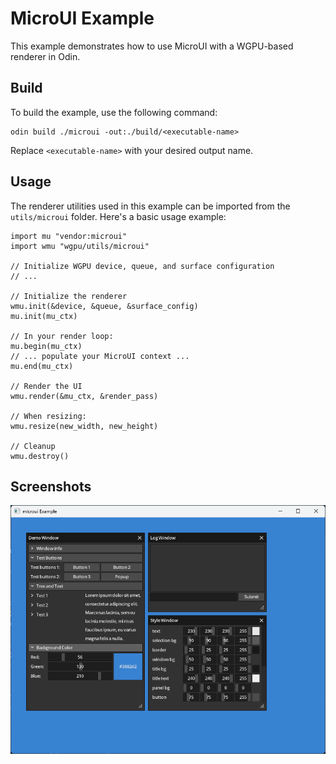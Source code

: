 # MicroUI Example

This example demonstrates how to use MicroUI with a WGPU-based renderer in Odin.

## Build

To build the example, use the following command:

```shell
odin build ./microui -out:./build/<executable-name>
```

Replace `<executable-name>` with your desired output name.

## Usage

The renderer utilities used in this example can be imported from the `utils/microui` folder. Here's a basic usage example:

```odin
import mu "vendor:microui"
import wmu "wgpu/utils/microui"

// Initialize WGPU device, queue, and surface configuration
// ...

// Initialize the renderer
wmu.init(&device, &queue, &surface_config)
mu.init(mu_ctx)

// In your render loop:
mu.begin(mu_ctx)
// ... populate your MicroUI context ...
mu.end(mu_ctx)

// Render the UI
wmu.render(&mu_ctx, &render_pass)

// When resizing:
wmu.resize(new_width, new_height)

// Cleanup
wmu.destroy()
```

## Screenshots

![MicroUI Example](./microui.png)

